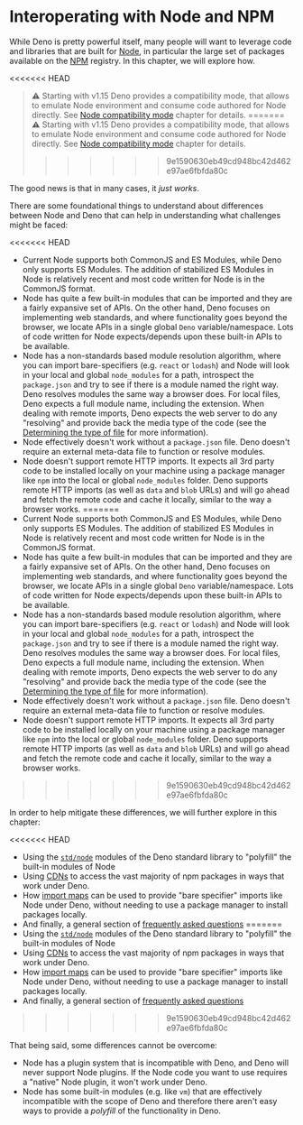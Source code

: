 # Interoperating with Node and NPM

While Deno is pretty powerful itself, many people will want to leverage code and libraries that are built for
[Node](https://nodejs.org/), in particular the large set of packages available on the [NPM](https://npmjs.com/)
registry. In this chapter, we will explore how.

<<<<<<< HEAD
> ⚠️ Starting with v1.15 Deno provides a compatibility mode, that allows to emulate Node environment and consume code
> authored for Node directly. See [Node compatibility mode](./npm_nodejs/compatibility_mode.md) chapter for details.
=======
> ⚠️ Starting with v1.15 Deno provides a compatibility mode, that allows to
> emulate Node environment and consume code authored for Node directly. See
> [Node compatibility mode](./node/compatibility_mode.md) chapter for details.
>>>>>>> 9e1590630eb49cd948bc42d462e97ae6fbfda80c

The good news is that in many cases, it _just works_.

There are some foundational things to understand about differences between Node and Deno that can help in understanding
what challenges might be faced:

<<<<<<< HEAD
- Current Node supports both CommonJS and ES Modules, while Deno only supports ES Modules. The addition of stabilized ES
  Modules in Node is relatively recent and most code written for Node is in the CommonJS format.
- Node has quite a few built-in modules that can be imported and they are a fairly expansive set of APIs. On the other
  hand, Deno focuses on implementing web standards, and where functionality goes beyond the browser, we locate APIs in a
  single global `Deno` variable/namespace. Lots of code written for Node expects/depends upon these built-in APIs to be
  available.
- Node has a non-standards based module resolution algorithm, where you can import bare-specifiers (e.g. `react` or
  `lodash`) and Node will look in your local and global `node_modules` for a path, introspect the `package.json` and try
  to see if there is a module named the right way. Deno resolves modules the same way a browser does. For local files,
  Deno expects a full module name, including the extension. When dealing with remote imports, Deno expects the web
  server to do any "resolving" and provide back the media type of the code (see the
  [Determining the type of file](../typescript/overview.md#determining-the-type-of-file) for more information).
- Node effectively doesn't work without a `package.json` file. Deno doesn't require an external meta-data file to
  function or resolve modules.
- Node doesn't support remote HTTP imports. It expects all 3rd party code to be installed locally on your machine using
  a package manager like `npm` into the local or global `node_modules` folder. Deno supports remote HTTP imports (as
  well as `data` and `blob` URLs) and will go ahead and fetch the remote code and cache it locally, similar to the way a
  browser works.
=======
- Current Node supports both CommonJS and ES Modules, while Deno only supports
  ES Modules. The addition of stabilized ES Modules in Node is relatively recent
  and most code written for Node is in the CommonJS format.
- Node has quite a few built-in modules that can be imported and they are a
  fairly expansive set of APIs. On the other hand, Deno focuses on implementing
  web standards, and where functionality goes beyond the browser, we locate APIs
  in a single global `Deno` variable/namespace. Lots of code written for Node
  expects/depends upon these built-in APIs to be available.
- Node has a non-standards based module resolution algorithm, where you can
  import bare-specifiers (e.g. `react` or `lodash`) and Node will look in your
  local and global `node_modules` for a path, introspect the `package.json` and
  try to see if there is a module named the right way. Deno resolves modules the
  same way a browser does. For local files, Deno expects a full module name,
  including the extension. When dealing with remote imports, Deno expects the
  web server to do any "resolving" and provide back the media type of the code
  (see the
  [Determining the type of file](./typescript/overview.md#determining-the-type-of-file)
  for more information).
- Node effectively doesn't work without a `package.json` file. Deno doesn't
  require an external meta-data file to function or resolve modules.
- Node doesn't support remote HTTP imports. It expects all 3rd party code to be
  installed locally on your machine using a package manager like `npm` into the
  local or global `node_modules` folder. Deno supports remote HTTP imports (as
  well as `data` and `blob` URLs) and will go ahead and fetch the remote code
  and cache it locally, similar to the way a browser works.
>>>>>>> 9e1590630eb49cd948bc42d462e97ae6fbfda80c

In order to help mitigate these differences, we will further explore in this chapter:

<<<<<<< HEAD
- Using the [`std/node`](./npm_nodejs/std_node.md) modules of the Deno standard library to "polyfill" the built-in
  modules of Node
- Using [CDNs](./npm_nodejs/cdns.md) to access the vast majority of npm packages in ways that work under Deno.
- How [import maps](./npm_nodejs/import_maps.md) can be used to provide "bare specifier" imports like Node under Deno,
  without needing to use a package manager to install packages locally.
- And finally, a general section of [frequently asked questions](./npm_nodejs/faqs.md)
=======
- Using the [`std/node`](./node/std_node.md) modules of the Deno standard
  library to "polyfill" the built-in modules of Node
- Using [CDNs](./node/cdns.md) to access the vast majority of npm packages in
  ways that work under Deno.
- How [import maps](./node/import_maps.md) can be used to provide "bare
  specifier" imports like Node under Deno, without needing to use a package
  manager to install packages locally.
- And finally, a general section of [frequently asked questions](./node/faqs.md)
>>>>>>> 9e1590630eb49cd948bc42d462e97ae6fbfda80c

That being said, some differences cannot be overcome:

- Node has a plugin system that is incompatible with Deno, and Deno will never support Node plugins. If the Node code
  you want to use requires a "native" Node plugin, it won't work under Deno.
- Node has some built-in modules (e.g. like `vm`) that are effectively incompatible with the scope of Deno and therefore
  there aren't easy ways to provide a _polyfill_ of the functionality in Deno.

